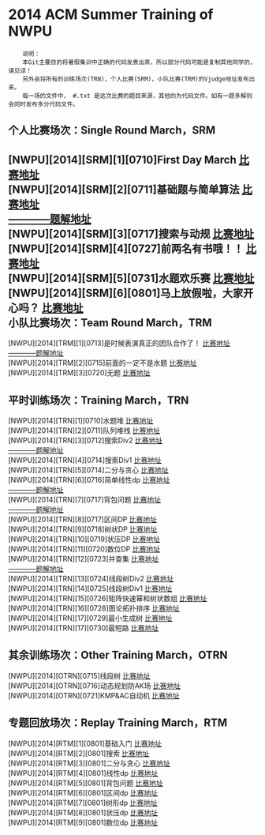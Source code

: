 2014 ACM Summer Training of NWPU
==============================
		说明：
		本Git主要目的将暑假集训中正确的代码发表出来，所以部分代码可能是复制其他同学的，请见谅！
		另外会将所有的训练场次(TRN)，个人比赛(SRM)，小队比赛(TRM)的Vjudge地址发布出来。
		每一场的文件中， #.txt 是这次比赛的题目来源，其他的为代码文件。如有一题多解则会同时发布多分代码文件。

个人比赛场次：Single Round March，SRM 
------------------------------
[NWPU][2014][SRM][1][0710]First Day March
[比赛地址](http://vjudge.net/contest/view.action?cid=49336#overview)<br />
[NWPU][2014][SRM][2][0711]基础题与简单算法
[比赛地址](http://vjudge.net/contest/view.action?cid=49392#overview)<br />
[————题解地址](http://blog.csdn.net/polossk/article/details/37713365)<br />
[NWPU][2014][SRM][3][0717]搜索与动规
[比赛地址](http://vjudge.net/contest/view.action?cid=49918#overview)<br />
[NWPU][2014][SRM][4][0727]前两名有书哦！！
[比赛地址](http://vjudge.net/contest/view.action?cid=51335#overview)<br />
[NWPU][2014][SRM][5][0731]水题欢乐赛
[比赛地址](http://vjudge.net/contest/view.action?cid=51908#overview)<br />
[NWPU][2014][SRM][6][0801]马上放假啦，大家开心吗？
[比赛地址](http://vjudge.net/contest/view.action?cid=51905#overview)<br />
小队比赛场次：Team Round March，TRM 
------------------------------
[NWPU][2014][TRM][1][0713]是时候表演真正的团队合作了！ 
[比赛地址](http://vjudge.net/contest/view.action?cid=49507#overview)<br />
[————题解地址](http://blog.csdn.net/polossk/article/details/37757385)<br />
[NWPU][2014][TRM][2][0715]前面的一定不是水题
[比赛地址](http://vjudge.net/contest/view.action?cid=49714#overview)<br />
[NWPU][2014][TRM][3][0720]无题
[比赛地址](http://vjudge.net/contest/view.action?cid=50333#overview)<br />

平时训练场次：Training March，TRN
------------------------------
[NWPU][2014][TRN][1][0710]水题堆
[比赛地址](http://vjudge.net/contest/view.action?cid=49290#overview)<br />
[NWPU][2014][TRN][2][0711]队列堆栈
[比赛地址](http://vjudge.net/contest/view.action?cid=49375#overview)<br />
[NWPU][2014][TRN][3][0712]搜索Div2
[比赛地址](http://vjudge.net/contest/view.action?cid=49420#overview)<br />
[————题解地址](http://blog.csdn.net/polossk/article/details/37818941)<br />
[NWPU][2014][TRN][4][0714]搜索Div1
[比赛地址](http://vjudge.net/contest/view.action?cid=49557#overview)<br />
[NWPU][2014][TRN][5][0714]二分与贪心
[比赛地址](http://vjudge.net/contest/view.action?cid=49586#overview)<br />
[NWPU][2014][TRN][6][0716]简单线性dp
[比赛地址](http://vjudge.net/contest/view.action?cid=49759#overview)<br />
[————题解地址](http://blog.csdn.net/polossk/article/details/37950159)<br />
[NWPU][2014][TRN][7][0717]背包问题
[比赛地址](http://vjudge.net/contest/view.action?cid=49932#overview)<br />
[————题解地址](http://blog.csdn.net/polossk/article/details/38074773)<br />
[NWPU][2014][TRN][8][0717]区间DP
[比赛地址](http://vjudge.net/contest/view.action?cid=49961#overview)<br />
[NWPU][2014][TRN][9][0718]树状DP
[比赛地址](http://vjudge.net/contest/view.action?cid=50060#overview)<br />
[NWPU][2014][TRN][10][0719]状压DP
[比赛地址](http://vjudge.net/contest/view.action?cid=50137#overview)<br />
[NWPU][2014][TRN][11][0720]数位DP
[比赛地址](http://vjudge.net/contest/view.action?cid=50274#overview)<br />
[NWPU][2014][TRN][12][0723]并查集
[比赛地址](http://vjudge.net/contest/view.action?cid=50731#overview)<br />
[————题解地址](http://blog.csdn.net/polossk/article/details/38237829)<br />
[NWPU][2014][TRN][13][0724]线段树Div2
[比赛地址](http://vjudge.net/contest/view.action?cid=50850#overview)<br />
[NWPU][2014][TRN][14][0725]线段树Div1
[比赛地址](http://vjudge.net/contest/view.action?cid=51005#overview)<br />
[NWPU][2014][TRN][15][0726]矩阵快速幂和树状数组
[比赛地址](http://vjudge.net/contest/view.action?cid=51124#overview)<br />
[NWPU][2014][TRN][16][0728]图论拓扑排序
[比赛地址](http://vjudge.net/contest/view.action?cid=51448#overview)<br />
[NWPU][2014][TRN][17][0729]最小生成树
[比赛地址](http://vjudge.net/contest/view.action?cid=51564#overview)<br />
[NWPU][2014][TRN][17][0730]最短路
[比赛地址](http://vjudge.net/contest/view.action?cid=51665#overview)<br />

其余训练场次：Other Training March，OTRN
------------------------------
[NWPU][2014][OTRN][0715]线段树 
[比赛地址](http://vjudge.net/contest/view.action?cid=49647#overview)<br />
[NWPU][2014][OTRN][0716]动态规划防AK场
[比赛地址](http://vjudge.net/contest/view.action?cid=49815#overview)<br />
[NWPU][2014][OTRN][0721]KMP&AC自动机
[比赛地址](http://vjudge.net/contest/view.action?cid=50475#overview)<br />

专题回放场次：Replay Training March，RTM
------------------------------
[NWPU][2014][RTM][1][0801]基础入门
[比赛地址](http://vjudge.net/contest/view.action?cid=50528#overview)<br />
[NWPU][2014][RTM][2][0801]搜索
[比赛地址](http://vjudge.net/contest/view.action?cid=50529#overview)<br />
[NWPU][2014][RTM][3][0801]二分与贪心
[比赛地址](http://vjudge.net/contest/view.action?cid=50530#overview)<br />
[NWPU][2014][RTM][4][0801]线性dp
[比赛地址](http://vjudge.net/contest/view.action?cid=51566#overview)<br />
[NWPU][2014][RTM][5][0801]背包问题
[比赛地址](http://vjudge.net/contest/view.action?cid=51567#overview)<br />
[NWPU][2014][RTM][6][0801]区间dp
[比赛地址](http://vjudge.net/contest/view.action?cid=51568#overview)<br />
[NWPU][2014][RTM][7][0801]树形dp
[比赛地址](http://vjudge.net/contest/view.action?cid=51569#overview)<br />
[NWPU][2014][RTM][8][0801]状压dp
[比赛地址](http://vjudge.net/contest/view.action?cid=51571#overview)<br />
[NWPU][2014][RTM][9][0801]数位dp
[比赛地址](http://vjudge.net/contest/view.action?cid=51572#overview)<br />

